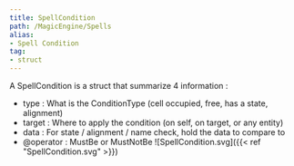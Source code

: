 ```yaml
---
title: SpellCondition
path: /MagicEngine/Spells
alias: 
- Spell Condition
tag: 
- struct
---
```

A SpellCondition is a struct that summarize 4 information :
- type : What is the ConditionType (cell occupied, free, has a state, alignment)
- target : Where to apply the condition (on self, on target, or any entity)
- data : For state / alignment / name check, hold the data to compare to
- @operator : MustBe or MustNotBe
![SpellCondition.svg]({{< ref "SpellCondition.svg" >}})

